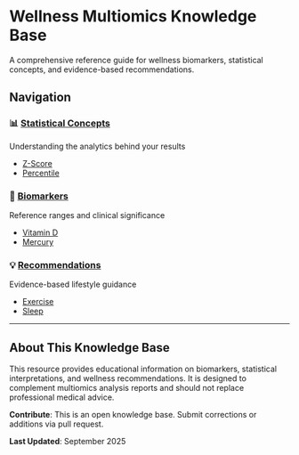 # Wellness Multiomics Knowledge Base

A comprehensive reference guide for wellness biomarkers, statistical concepts, and evidence-based recommendations.

## Navigation

### 📊 [Statistical Concepts](docs/stats/)
Understanding the analytics behind your results
- [Z-Score](docs/stats/z-score.md)
- [Percentile](docs/stats/percentile.md)

### 🔬 [Biomarkers](docs/bms/)
Reference ranges and clinical significance
- [Vitamin D](docs/bms/vitamin-d.md)
- [Mercury](docs/bms/mercury.md)

### 💡 [Recommendations](docs/recs/)
Evidence-based lifestyle guidance
- [Exercise](docs/recs/exercise.md)
- [Sleep](docs/recs/sleep.md)

---

## About This Knowledge Base

This resource provides educational information on biomarkers, statistical interpretations, and wellness recommendations. It is designed to complement multiomics analysis reports and should not replace professional medical advice.

**Contribute**: This is an open knowledge base. Submit corrections or additions via pull request.

**Last Updated**: September 2025
